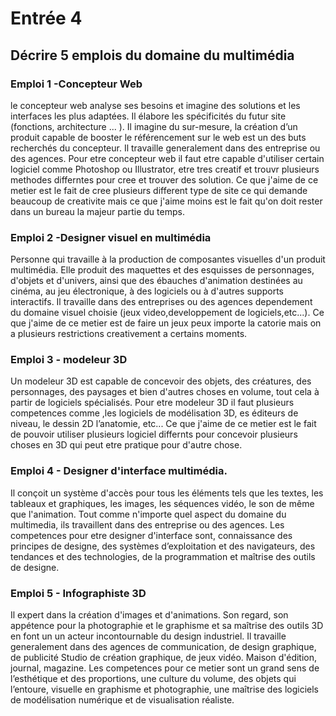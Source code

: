 # Entrée 4
## Décrire 5 emplois du domaine du multimédia
 

### Emploi 1 -Concepteur Web

le concepteur web analyse ses besoins et imagine des solutions et les interfaces les plus adaptées. Il élabore les spécificités du futur site (fonctions, architecture ... ). Il imagine du sur-mesure, la création d’un produit capable de booster le référencement sur le web est un des buts recherchés du concepteur. Il travaille generalement dans des entreprise ou des agences. Pour etre concepteur web il faut etre capable d'utiliser certain logiciel comme Photoshop ou Illustrator, etre tres creatif et trouvr plusieurs methodes differntes pour cree et trouver des solution. Ce que j'aime de ce metier est le fait de cree plusieurs different type de site ce qui demande beaucoup de creativite mais ce que j'aime moins est le fait qu'on doit rester dans un bureau la majeur partie du temps.

### Emploi 2 -Designer visuel en multimédia

Personne qui travaille à la production de composantes visuelles d'un produit multimédia. Elle produit des maquettes et des esquisses de personnages, d'objets et d'univers, ainsi que des ébauches d'animation destinées au cinéma, au jeu électronique, à des logiciels ou à d'autres supports interactifs.
Il travaille dans des entreprises ou des agences dependement du domaine visuel choisie (jeux video,developpement de logiciels,etc...). Ce que j'aime de ce metier est de faire un jeux peux importe la catorie mais on a plusieurs restrictions creativement a certains moments.

### Emploi 3 - modeleur 3D

Un modeleur 3D est capable de concevoir des objets, des créatures, des personnages, des paysages et bien d'autres choses en volume, tout cela à partir de logiciels spécialisés. Pour etre modeleur 3D il faut plusieurs competences comme ,les logiciels de modélisation 3D, es éditeurs de niveau, le dessin 2D l’anatomie, etc... Ce que j'aime de ce metier est le fait de pouvoir utiliser plusieurs logiciel differnts pour concevoir plusieurs choses en 3D qui peut etre pratique pour d'autre chose.

### Emploi 4 - Designer d'interface multimédia.

Il conçoit un système d'accès pour tous les éléments tels que les textes, les tableaux et graphiques, les images, les séquences vidéo, le son de même que l'animation. Tout comme n'importe quel aspect du domaine du multimedia, ils travaillent dans des entreprise ou des agences. Les competences pour etre designer d'interface sont, connaissance des principes de designe, des systèmes d’exploitation et des navigateurs, des tendances et des technologies, de la programmation et maîtrise des outils de designe.

### Emploi 5 - Infographiste 3D

Il expert dans la création d'images et d'animations. Son regard, son appétence pour la photographie et le graphisme et sa maîtrise des outils 3D en font un un acteur incontournable du design industriel. Il travaille generalement dans des agences de communication, de design graphique, de publicité Studio de création graphique, de jeux vidéo. Maison d'édition, journal, magazine. Les competences pour ce metier sont un grand sens de l’esthétique et des proportions, une culture du volume, des objets qui l’entoure, visuelle en graphisme et photographie, une maîtrise des logiciels de modélisation numérique et de visualisation réaliste.


